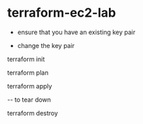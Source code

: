 # terraform-ec2-lab

* ensure that you have an existing key pair

* change the key pair 

terraform init

terraform plan

terraform apply

-- to tear down

terraform destroy

